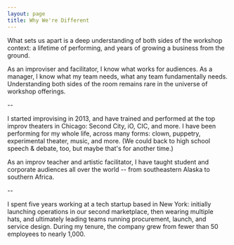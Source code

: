 ```yaml
---
layout: page
title: Why We're Different
---
```

What sets us apart is a deep understanding of both sides of the workshop context: a lifetime of performing, and years of growing a business from the ground.

As an improviser and facilitator, I know what works for audiences. As a manager, I know what my team needs, what any team fundamentally needs. Understanding both sides of the room remains rare in the universe of workshop offerings.

--

I started improvising in 2013, and have trained and performed at the top improv theaters in Chicago: Second City, iO, CIC, and more. I have been performing for my whole life, across many forms: clown, puppetry, experimental theater, music, and more. (We could back to high school speech & debate, too, but maybe that's for another time.)

As an improv teacher and artistic facilitator, I have taught student and corporate audiences all over the world -- from southeastern Alaska to southern Africa.

--

I spent five years working at a tech startup based in New York: initially launching operations in our second marketplace, then wearing multiple hats, and ultimately leading teams running procurement, launch, and service design. During my tenure, the company grew from fewer than 50 employees to nearly 1,000.